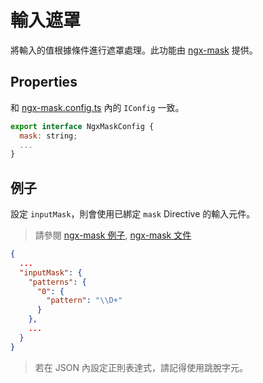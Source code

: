 # 輸入遮罩

將輸入的值根據條件進行遮罩處理。此功能由 [ngx-mask](https://www.npmjs.com/package/ngx-mask) 提供。

## Properties

[ngx-mask.config.ts]: https://github.com/JsDaddy/ngx-mask/blob/develop/projects/ngx-mask-lib/src/lib/ngx-mask.config.ts

和 [ngx-mask.config.ts] 內的 `IConfig` 一致。

```javascript
export interface NgxMaskConfig {
  mask: string;
  ...
}
```

## 例子

[ngx-mask 例子]: https://jsdaddy.github.io/ngx-mask
[ngx-mask 文件]: https://github.com/JsDaddy/ngx-mask/blob/develop/USAGE.md

設定 `inputMask`，則會使用已綁定 `mask` Directive 的輸入元件。

> 請參閱 [ngx-mask 例子], [ngx-mask 文件]

```json
{
  ...
  "inputMask": {
    "patterns": {
      "0": {
        "pattern": "\\D+"
      }
    },
    ...
  }
}
```

> 若在 JSON 內設定正則表達式，請記得使用跳脫字元。

